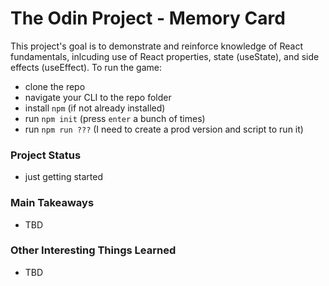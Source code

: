 # The Odin Project - Memory Card
This project's goal is to demonstrate and reinforce knowledge of React fundamentals, inlcuding use of React properties, state (useState), and side effects (useEffect). To run the game:
- clone the repo
- navigate your CLI to the repo folder
- install ```npm``` (if not already installed)
- run ```npm init``` (press ```enter``` a bunch of times)
- run ```npm run ???``` (I need to create a prod version and script to run it)

### Project Status
- just getting started

### Main Takeaways
- TBD

### Other Interesting Things Learned
- TBD